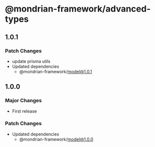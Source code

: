 # @mondrian-framework/advanced-types

## 1.0.1

### Patch Changes

- update prisma utils
- Updated dependencies
  - @mondrian-framework/model@1.0.1

## 1.0.0

### Major Changes

- First release

### Patch Changes

- Updated dependencies
  - @mondrian-framework/model@1.0.0
